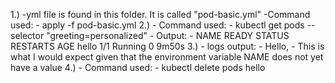 1.)
	-yml file is found in this folder. It is called "pod-basic.yml"
	-Command used:
		- apply -f pod-basic.yml
2.)
	- Command used:
		- kubectl get pods --selector "greeting=personalized"
	- Output:
		- NAME    READY   STATUS    RESTARTS   AGE
		  hello   1/1     Running   0          9m50s
3.)
	- logs output:
		- Hello,
	- This is what I would expect given that the environment variable NAME
	  does not yet have a value
4.)
	- Command used:
		- kubectl delete pods hello
